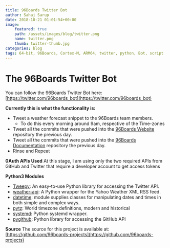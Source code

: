 ```yaml
---
title: 96Boards Twitter Bot
author: Sahaj Sarup
date: 2018-10-21 01:01:54+00:00
image:
    featured: true
    path: /assets/images/blog/twitter.png
    name: twitter.png
    thumb: twitter-thumb.jpg
categories: blog
tags: 64-bit, 96Boards, Cortex-M, ARM64, twitter, python, Bot, script
---
```


# The 96Boards Twitter Bot

You can follow the 96Boards Twitter Bot here: [https://twitter.com/96boards_bot](https://twitter.com/96boards_bot)

**Currently this is what the functionality is:**
- Tweet a weather forecast snippet to the 96Boards team members.
  - To do this every morning around 9am, respective of the Time-zones
- Tweet all the commits that were pushed into the [96Boards Website](https://github.com/96boards/website) repository the previous day.
- Tweet all the commits that were pushed into the [96Boards Documentation](https://github.com/96boards/documentation) repository the previous day.
- Rinse and Repeat

**0Auth APIs Used**
At this stage, I am using only the two required APIs from GitHub and Twitter that require a developer account to get access tokens

**Python3 Modules**
- [Tweepy](http://www.tweepy.org/): An easy-to-use Python library for accessing the Twitter API.
- [weather-api](https://pypi.org/project/weather-api/): A Python wrapper for the Yahoo Weather XML RSS feed.
- [datetime](https://docs.python.org/3/library/datetime.html#module-datetime): module supplies classes for manipulating dates and times in both simple and complex ways.
- [pytz](https://pypi.org/project/pytz/): World timezone definitions, modern and historical
- [systemd](https://pypi.org/project/systemd/): Python systemd wrapper.
- [pygithub](https://pygithub.readthedocs.io/en/latest/introduction.html): Python library for accessing the GitHub API

**Source**
The source for this project is available at: [https://github.com/96boards-projects](https://github.com/96boards-projects)
